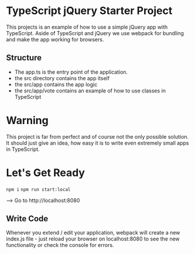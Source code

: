 # TypeScript jQuery Starter Project

This projects is an example of how to use a simple jQuery app with TypeScript.
Aside of TypeScript and jQuery we use webpack for bundling and make the app working for browsers.

## Structure

- The app.ts is the entry point of the application.
- the src directory contains the app itself
- the src/app contains the app logic
- the src/app/vote contains an example of how to use classes in TypeScript

# Warning

This project is far from perfect and of course not the only possible solution.
It should just give an idea, how easy it is to write even extremely small apps in TypeScript.

# Let's Get Ready

`npm i`
`npm run start:local`

--> Go to http://localhost:8080

## Write Code

Whenever you extend / edit your application, webpack will create a new index.js file - just reload your browser on localhost:8080 to see the new functionality or check the console for errors.